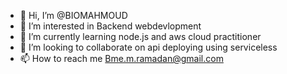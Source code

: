 - 👋 Hi, I’m @BIOMAHMOUD
- 👀 I’m interested in Backend webdevlopment 
- 🌱 I’m currently learning node.js and aws cloud practitioner
- 💞️ I’m looking to collaborate on api deploying using serviceless
- 📫 How to reach me Bme.m.ramadan@gmail.com

<!---
BIOMAHMOUD/BIOMAHMOUD is a ✨ special ✨ repository because its `README.md` (this file) appears on your GitHub profile.
You can click the Preview link to take a look at your changes.
--->

